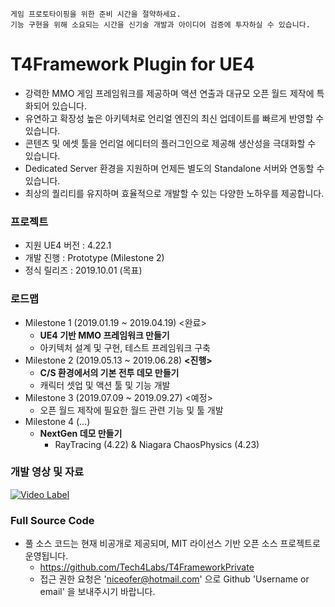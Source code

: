 ``` 
게임 프로토타이핑을 위한 준비 시간을 절약하세요.
기능 구현을 위해 소요되는 시간을 신기술 개발과 아이디어 검증에 투자하실 수 있습니다. 
```

# T4Framework Plugin for UE4

- 강력한 MMO 게임 프레임워크를 제공하며 액션 연출과 대규모 오픈 월드 제작에 특화되어 있습니다.
- 유연하고 확장성 높은 아키텍처로 언리얼 엔진의 최신 업데이트를 빠르게 반영할 수 있습니다.
- 콘텐츠 및 에셋 툴을 언리얼 에디터의 플러그인으로 제공해 생산성을 극대화할 수 있습니다.
- Dedicated Server 환경을 지원하며 언제든 별도의 Standalone 서버와 연동할 수 있습니다.
- 최상의 퀄리티를 유지하며 효율적으로 개발할 수 있는 다양한 노하우를 제공합니다.

### 프로젝트

- 지원 UE4 버전 : 4.22.1
- 개발 진행 : Prototype (Milestone 2)
- 정식 릴리즈 : 2019.10.01 (목표)

### 로드맵

- Milestone 1 (2019.01.19 ~ 2019.04.19) <완료>
  - **UE4 기반 MMO 프레임워크 만들기**
  - 아키텍처 설계 및 구현, 테스트 프레임워크 구축
- Milestone 2 (2019.05.13 ~ 2019.06.28) **<진행>**
  - **C/S 환경에서의 기본 전투 데모 만들기**
  - 캐릭터 셋업 및 액션 툴 및 기능 개발
- Milestone 3 (2019.07.09 ~ 2019.09.27) <예정>
  - 오픈 월드 제작에 필요한 월드 관련 기능 및 툴 개발
- Milestone 4 (...)
  - **NextGen 데모 만들기**
    - RayTracing (4.22) & Niagara ChaosPhysics (4.23)

### 개발 영상 및 자료

[![Video Label](http://img.youtube.com/vi/kq6mi8CEYi0/0.jpg)](https://youtu.be/kq6mi8CEYi0?t=0s)

### Full Source Code

- 풀 소스 코드는 현재 비공개로 제공되며, MIT 라이선스 기반 오픈 소스 프로젝트로 운영됩니다.
  - https://github.com/Tech4Labs/T4FrameworkPrivate
  - 접근 권한 요청은 'niceofer@hotmail.com' 으로 Github 'Username or email' 을 보내주시기 바랍니다.
